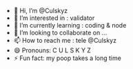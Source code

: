 - 👋 Hi, I’m @Culskyz
- 👀 I’m interested in : validator
- 🌱 I’m currently learning : coding & node
- 💞️ I’m looking to collaborate on ...
- 📫 How to reach me : tele @Culskyz
- 😄 Pronouns: C U L S K Y Z
- ⚡ Fun fact: my poop takes a long time

<!---
Culskyz/Culskyz is a ✨ special ✨ repository because its `README.md` (this file) appears on your GitHub profile.
You can click the Preview link to take a look at your changes.
--->
